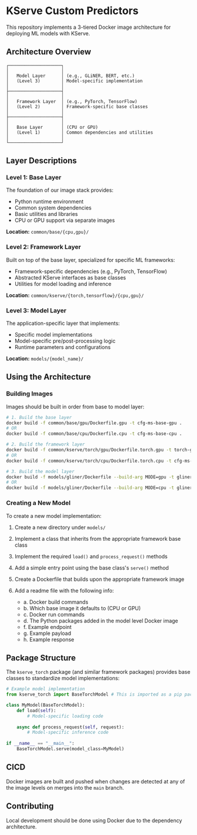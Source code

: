 # KServe Custom Predictors
This repository implements a 3-tiered Docker image architecture for deploying ML models with KServe.

## Architecture Overview

```
┌────────────────────┐
│                    │
│   Model Layer      │ (e.g., GLiNER, BERT, etc.)
│   (Level 3)        │ Model-specific implementation
│                    │
├────────────────────┤
│                    │
│   Framework Layer  │ (e.g., PyTorch, TensorFlow)
│   (Level 2)        │ Framework-specific base classes
│                    │
├────────────────────┤
│                    │
│   Base Layer       │ (CPU or GPU)
│   (Level 1)        │ Common dependencies and utilities
│                    │
└────────────────────┘
```

## Layer Descriptions

### Level 1: Base Layer 
The foundation of our image stack provides:
- Python runtime environment
- Common system dependencies
- Basic utilities and libraries
- CPU or GPU support via separate images

**Location:** `common/base/{cpu,gpu}/`

### Level 2: Framework Layer
Built on top of the base layer, specialized for specific ML frameworks:
- Framework-specific dependencies (e.g., PyTorch, TensorFlow)
- Abstracted KServe interfaces as base classes
- Utilities for model loading and inference

**Location:** `common/kserve/{torch,tensorflow}/{cpu,gpu}/`

### Level 3: Model Layer
The application-specific layer that implements:
- Specific model implementations
- Model-specific pre/post-processing logic
- Runtime parameters and configurations

**Location:** `models/{model_name}/`

## Using the Architecture

### Building Images
Images should be built in order from base to model layer:

```bash
# 1. Build the base layer
docker build -f common/base/gpu/Dockerfile.gpu -t cfg-ms-base-gpu .
# OR
docker build -f common/base/cpu/Dockerfile.cpu -t cfg-ms-base-cpu .

# 2. Build the framework layer
docker build -f common/kserve/torch/gpu/Dockerfile.torch.gpu -t torch-gpu:latest .
# OR
docker build -f common/kserve/torch/cpu/Dockerfile.torch.cpu -t cfg-ms-torch-cpu .

# 3. Build the model layer
docker build -f models/gliner/Dockerfile --build-arg MODE=gpu -t gliner-predictor:gpu .
# OR
docker build -f models/gliner/Dockerfile --build-arg MODE=cpu -t gliner-predictor:cpu .
```

### Creating a New Model
To create a new model implementation:

1. Create a new directory under `models/`
2. Implement a class that inherits from the appropriate framework base class
3. Implement the required `load()` and `process_request()` methods
4. Add a simple entry point using the base class's `serve()` method
5. Create a Dockerfile that builds upon the appropriate framework image
6. Add a readme file with the following info:

    - a. Docker build commands
    - b. Which base image it defaults to (CPU or GPU)
    - c. Docker run commands
    - d. The Python packages added in the model level Docker image
    - f. Example endpoint
    - g. Example payload
    - h. Example response

## Package Structure

The `kserve_torch` package (and similar framework packages) provides base classes to standardize model implementations:

```python
# Example model implementation
from kserve_torch import BaseTorchModel # This is imported as a pip packaged installed in the layer 2 image

class MyModel(BaseTorchModel):
    def load(self):
        # Model-specific loading code
        
    async def process_request(self, request):
        # Model-specific inference code
        
if __name__ == "__main__":
    BaseTorchModel.serve(model_class=MyModel)
```

## CICD
Docker images are built and pushed when changes are detected at any of the image levels on merges into the `main` branch.

## Contributing
Local development should be done using Docker due to the dependency architecture.
